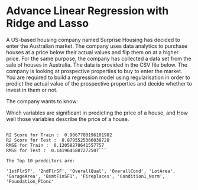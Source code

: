 # Advance Linear Regression with Ridge and Lasso

A US-based housing company named Surprise Housing has decided to enter the Australian market. The company uses data analytics to purchase houses at a price below their actual values and flip them on at a higher price. For the same purpose, the company has collected a data set from the sale of houses in Australia. The data is provided in the CSV file below.
The company is looking at prospective properties to buy to enter the market. You are required to build a regression model using regularisation in order to predict the actual value of the prospective properties and decide whether to invest in them or not.

The company wants to know:

Which variables are significant in predicting the price of a house, and
How well those variables describe the price of a house.

```lasso  Regression with  0.001

R2 Score for Train :  0.9067700196101982
R2 Score for Test :  0.8795525366038728
RMSE for Train :  0.12058278641557757
RMSE for Test :  0.1419645887272507```

The Top 10 predcitors are:

'1stFlrSF', '2ndFlrSF', 'OverallQual', 'OverallCond', 'LotArea',
'GarageArea', 'BsmtFinSF1', 'Fireplaces', 'Condition1_Norm',
'Foundation_PConc'
